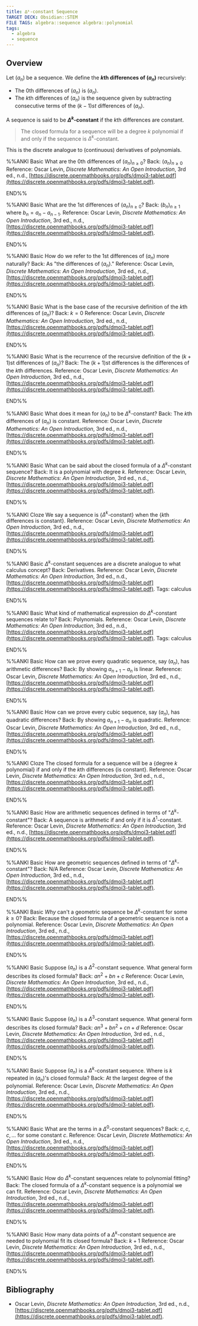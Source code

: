 ```yaml
---
title: ∆ᵏ-constant Sequence
TARGET DECK: Obsidian::STEM
FILE TAGS: algebra::sequence algebra::polynomial
tags:
  - algebra
  - sequence
---
```


## Overview

Let $(a_n)$ be a sequence. We define the **$k$th differences of $(a_n)$** recursively:

* The $0$th differences of $(a_n)$ is $(a_n)$.
* The $k$th differences of $(a_n)$ is the sequence given by subtracting consecutive terms of the $(k-1)st$ differences of $(a_n)$.

A sequence is said to be **$\Delta^k$-constant** if the $k$th differences are constant.

> The closed formula for a sequence will be a degree $k$ polynomial if and only if the sequence is $\Delta^k$-constant.

This is the discrete analogue to (continuous) derivatives of polynomials.

%%ANKI
Basic
What are the $0$th differences of $(a_n)_{n \geq 0}$?
Back: $(a_n)_{n \geq 0}$
Reference: Oscar Levin, *Discrete Mathematics: An Open Introduction*, 3rd ed., n.d., [https://discrete.openmathbooks.org/pdfs/dmoi3-tablet.pdf](https://discrete.openmathbooks.org/pdfs/dmoi3-tablet.pdf).
<!--ID: 1713580109096-->
END%%

%%ANKI
Basic
What are the $1$st differences of $(a_n)_{n \geq 0}$?
Back: $(b_n)_{n \geq 1}$ where $b_n = a_n - a_{n - 1}$.
Reference: Oscar Levin, *Discrete Mathematics: An Open Introduction*, 3rd ed., n.d., [https://discrete.openmathbooks.org/pdfs/dmoi3-tablet.pdf](https://discrete.openmathbooks.org/pdfs/dmoi3-tablet.pdf).
<!--ID: 1713580109118-->
END%%

%%ANKI
Basic
How do we refer to the $1$st differences of $(a_n)$ more naturally?
Back: As "the differences of $(a_n)$."
Reference: Oscar Levin, *Discrete Mathematics: An Open Introduction*, 3rd ed., n.d., [https://discrete.openmathbooks.org/pdfs/dmoi3-tablet.pdf](https://discrete.openmathbooks.org/pdfs/dmoi3-tablet.pdf).
<!--ID: 1713580109125-->
END%%

%%ANKI
Basic
What is the base case of the recursive definition of the $k$th differences of $(a_n)$?
Back: $k = 0$
Reference: Oscar Levin, *Discrete Mathematics: An Open Introduction*, 3rd ed., n.d., [https://discrete.openmathbooks.org/pdfs/dmoi3-tablet.pdf](https://discrete.openmathbooks.org/pdfs/dmoi3-tablet.pdf).
<!--ID: 1713580109133-->
END%%

%%ANKI
Basic
What is the recurrence of the recursive definition of the $(k + 1)$st differences of $(a_n)$?
Back: The $(k + 1)$st differences is the differences of the $k$th differences.
Reference: Oscar Levin, *Discrete Mathematics: An Open Introduction*, 3rd ed., n.d., [https://discrete.openmathbooks.org/pdfs/dmoi3-tablet.pdf](https://discrete.openmathbooks.org/pdfs/dmoi3-tablet.pdf).
<!--ID: 1713580109153-->
END%%

%%ANKI
Basic
What does it mean for $(a_n)$ to be $\Delta^k$-constant?
Back: The $k$th differences of $(a_n)$ is constant.
Reference: Oscar Levin, *Discrete Mathematics: An Open Introduction*, 3rd ed., n.d., [https://discrete.openmathbooks.org/pdfs/dmoi3-tablet.pdf](https://discrete.openmathbooks.org/pdfs/dmoi3-tablet.pdf).
<!--ID: 1713580109175-->
END%%

%%ANKI
Basic
What can be said about the closed formula of a $\Delta^k$-constant sequence?
Back: It is a polynomial with degree $k$.
Reference: Oscar Levin, *Discrete Mathematics: An Open Introduction*, 3rd ed., n.d., [https://discrete.openmathbooks.org/pdfs/dmoi3-tablet.pdf](https://discrete.openmathbooks.org/pdfs/dmoi3-tablet.pdf).
<!--ID: 1713580109182-->
END%%

%%ANKI
Cloze
We say a sequence is {$\Delta^k$-constant} when the {$k$th differences is constant}.
Reference: Oscar Levin, *Discrete Mathematics: An Open Introduction*, 3rd ed., n.d., [https://discrete.openmathbooks.org/pdfs/dmoi3-tablet.pdf](https://discrete.openmathbooks.org/pdfs/dmoi3-tablet.pdf).
<!--ID: 1713580109189-->
END%%

%%ANKI
Basic
$\Delta^k$-constant sequences are a discrete analogue to what calculus concept?
Back: Derivatives.
Reference: Oscar Levin, *Discrete Mathematics: An Open Introduction*, 3rd ed., n.d., [https://discrete.openmathbooks.org/pdfs/dmoi3-tablet.pdf](https://discrete.openmathbooks.org/pdfs/dmoi3-tablet.pdf).
Tags: calculus
<!--ID: 1713580109197-->
END%%

%%ANKI
Basic
What kind of mathematical expression do $\Delta^k$-constant sequences relate to?
Back: Polynomials.
Reference: Oscar Levin, *Discrete Mathematics: An Open Introduction*, 3rd ed., n.d., [https://discrete.openmathbooks.org/pdfs/dmoi3-tablet.pdf](https://discrete.openmathbooks.org/pdfs/dmoi3-tablet.pdf).
Tags: calculus
<!--ID: 1713580109203-->
END%%

%%ANKI
Basic
How can we prove every quadratic sequence, say $(a_n)$, has arithmetic differences?
Back: By showing $a_{n+1} - a_n$ is linear.
Reference: Oscar Levin, *Discrete Mathematics: An Open Introduction*, 3rd ed., n.d., [https://discrete.openmathbooks.org/pdfs/dmoi3-tablet.pdf](https://discrete.openmathbooks.org/pdfs/dmoi3-tablet.pdf).
<!--ID: 1713580109225-->
END%%

%%ANKI
Basic
How can we prove every cubic sequence, say $(a_n)$, has quadratic differences?
Back: By showing $a_{n+1} - a_n$ is quadratic.
Reference: Oscar Levin, *Discrete Mathematics: An Open Introduction*, 3rd ed., n.d., [https://discrete.openmathbooks.org/pdfs/dmoi3-tablet.pdf](https://discrete.openmathbooks.org/pdfs/dmoi3-tablet.pdf).
<!--ID: 1713580109232-->
END%%

%%ANKI
Cloze
The closed formula for a sequence will be a {degree $k$ polynomial} if and only if the $k$th differences {is constant}.
Reference: Oscar Levin, *Discrete Mathematics: An Open Introduction*, 3rd ed., n.d., [https://discrete.openmathbooks.org/pdfs/dmoi3-tablet.pdf](https://discrete.openmathbooks.org/pdfs/dmoi3-tablet.pdf).
<!--ID: 1713580109237-->
END%%

%%ANKI
Basic
How are arithmetic sequences defined in terms of "$\Delta^k$-constant"?
Back: A sequence is arithmetic if and only if it is $\Delta^1$-constant.
Reference: Oscar Levin, *Discrete Mathematics: An Open Introduction*, 3rd ed., n.d., [https://discrete.openmathbooks.org/pdfs/dmoi3-tablet.pdf](https://discrete.openmathbooks.org/pdfs/dmoi3-tablet.pdf).
<!--ID: 1713580109244-->
END%%

%%ANKI
Basic
How are geometric sequences defined in terms of "$\Delta^k$-constant"?
Back: N/A
Reference: Oscar Levin, *Discrete Mathematics: An Open Introduction*, 3rd ed., n.d., [https://discrete.openmathbooks.org/pdfs/dmoi3-tablet.pdf](https://discrete.openmathbooks.org/pdfs/dmoi3-tablet.pdf).
<!--ID: 1713580109250-->
END%%

%%ANKI
Basic
*Why* can't a geometric sequence be $\Delta^k$-constant for some $k \geq 0$?
Back: Because the closed formula of a geometric sequence is not a polynomial.
Reference: Oscar Levin, *Discrete Mathematics: An Open Introduction*, 3rd ed., n.d., [https://discrete.openmathbooks.org/pdfs/dmoi3-tablet.pdf](https://discrete.openmathbooks.org/pdfs/dmoi3-tablet.pdf).
<!--ID: 1713580109255-->
END%%

%%ANKI
Basic
Suppose $(a_n)$ is a $\Delta^2$-constant sequence. What general form describes its closed formula?
Back: $an^2 + bn + c$
Reference: Oscar Levin, *Discrete Mathematics: An Open Introduction*, 3rd ed., n.d., [https://discrete.openmathbooks.org/pdfs/dmoi3-tablet.pdf](https://discrete.openmathbooks.org/pdfs/dmoi3-tablet.pdf).
<!--ID: 1713580109261-->
END%%

%%ANKI
Basic
Suppose $(a_n)$ is a $\Delta^3$-constant sequence. What general form describes its closed formula?
Back: $an^3 + bn^2 + cn + d$
Reference: Oscar Levin, *Discrete Mathematics: An Open Introduction*, 3rd ed., n.d., [https://discrete.openmathbooks.org/pdfs/dmoi3-tablet.pdf](https://discrete.openmathbooks.org/pdfs/dmoi3-tablet.pdf).
<!--ID: 1713580109265-->
END%%

%%ANKI
Basic
Suppose $(a_n)$ is a $\Delta^k$-constant sequence. Where is $k$ repeated in $(a_n)$'s closed formula?
Back: At the largest degree of the polynomial.
Reference: Oscar Levin, *Discrete Mathematics: An Open Introduction*, 3rd ed., n.d., [https://discrete.openmathbooks.org/pdfs/dmoi3-tablet.pdf](https://discrete.openmathbooks.org/pdfs/dmoi3-tablet.pdf).
<!--ID: 1713580109270-->
END%%

%%ANKI
Basic
What are the terms in a $\Delta^0$-constant sequences?
Back: $c, c, c, \ldots$ for some constant $c$.
Reference: Oscar Levin, *Discrete Mathematics: An Open Introduction*, 3rd ed., n.d., [https://discrete.openmathbooks.org/pdfs/dmoi3-tablet.pdf](https://discrete.openmathbooks.org/pdfs/dmoi3-tablet.pdf).
<!--ID: 1713580109274-->
END%%

%%ANKI
Basic
How do $\Delta^k$-constant sequences relate to polynomial fitting? 
Back: The closed formula of a $\Delta^k$-constant sequence is a polynomial we can fit.
Reference: Oscar Levin, *Discrete Mathematics: An Open Introduction*, 3rd ed., n.d., [https://discrete.openmathbooks.org/pdfs/dmoi3-tablet.pdf](https://discrete.openmathbooks.org/pdfs/dmoi3-tablet.pdf).
<!--ID: 1713580109280-->
END%%

%%ANKI
Basic
How many data points of a $\Delta^k$-constant sequence are needed to polynomial fit its closed formula?
Back: $k + 1$
Reference: Oscar Levin, *Discrete Mathematics: An Open Introduction*, 3rd ed., n.d., [https://discrete.openmathbooks.org/pdfs/dmoi3-tablet.pdf](https://discrete.openmathbooks.org/pdfs/dmoi3-tablet.pdf).
<!--ID: 1713580109285-->
END%%

## Bibliography

* Oscar Levin, *Discrete Mathematics: An Open Introduction*, 3rd ed., n.d., [https://discrete.openmathbooks.org/pdfs/dmoi3-tablet.pdf](https://discrete.openmathbooks.org/pdfs/dmoi3-tablet.pdf).